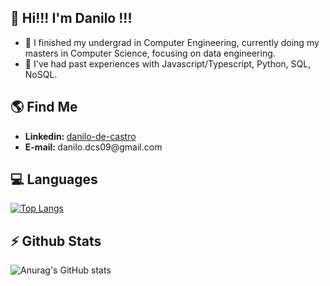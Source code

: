 ## 👋 Hi!!! I'm Danilo !!!

- 🌱 I finished my undergrad in Computer Engineering, currently doing my masters in Computer Science, focusing on data engineering. 
- 🔭 I've had past experiences with Javascript/Typescript, Python, SQL, NoSQL.

## 🌎 Find Me

<ul>
  <li> <b> Linkedin: </b><a href="http://www.linkedin.com/in/danilo-de-castro-83b4b51a9"> danilo-de-castro </a></li>
  <li> <b> E-mail: </b> <a > danilo.dcs09@gmail.com </a> </li>
</ul>

## 💻 Languages

[![Top Langs](https://github-readme-stats.vercel.app/api/top-langs/?username=danilo-dcs&layout=compact)](https://github.com/anuraghazra/github-readme-stats)

## ⚡ Github Stats

![Anurag's GitHub stats](https://github-readme-stats.vercel.app/api?username=danilo-dcs&show_icons=true&theme=buefy)





<!--
**danilo-dcs/danilo-dcs** is a ✨ _special_ ✨ repository because its `README.md` (this file) appears on your GitHub profile.

Here are some ideas to get you started:

- 🔭 I’m currently working on ...
- 🌱 I’m currently learning ...
- 👯 I’m looking to collaborate on ...
- 🤔 I’m looking for help with ...
- 💬 Ask me about ...
- 📫 How to reach me: ...
- 😄 Pronouns: ...
- ⚡ Fun fact: ...
-->

